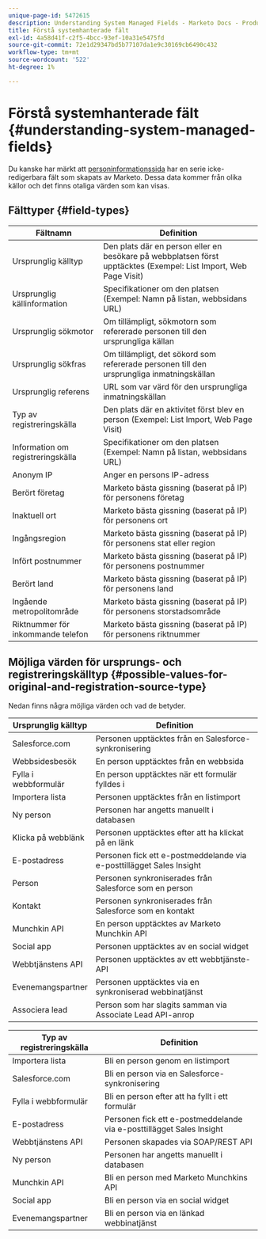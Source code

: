 ```yaml
---
unique-page-id: 5472615
description: Understanding System Managed Fields - Marketo Docs - Product Documentation
title: Förstå systemhanterade fält
exl-id: 4a58d41f-c2f5-4bcc-93ef-10a31e5475fd
source-git-commit: 72e1d29347bd5b77107da1e9c30169cb6490c432
workflow-type: tm+mt
source-wordcount: '522'
ht-degree: 1%

---
```


# Förstå systemhanterade fält {#understanding-system-managed-fields}

Du kanske har märkt att [personinformationssida](/help/marketo/product-docs/core-marketo-concepts/smart-lists-and-static-lists/managing-people-in-smart-lists/using-the-person-detail-page.md) har en serie icke-redigerbara fält som skapats av Marketo. Dessa data kommer från olika källor och det finns otaliga värden som kan visas.

## Fälttyper {#field-types}

| **Fältnamn** | **Definition** |
|---|---|
| Ursprunglig källtyp | Den plats där en person eller en besökare på webbplatsen först upptäcktes (Exempel: List Import, Web Page Visit) |
| Ursprunglig källinformation | Specifikationer om den platsen (Exempel: Namn på listan, webbsidans URL) |
| Ursprunglig sökmotor | Om tillämpligt, sökmotorn som refererade personen till den ursprungliga källan |
| Ursprunglig sökfras | Om tillämpligt, det sökord som refererade personen till den ursprungliga inmatningskällan |
| Ursprunglig referens | URL som var värd för den ursprungliga inmatningskällan |
| Typ av registreringskälla | Den plats där en aktivitet först blev en person (Exempel: List Import, Web Page Visit) |
| Information om registreringskälla | Specifikationer om den platsen (Exempel: Namn på listan, webbsidans URL) |
| Anonym IP | Anger en persons IP-adress |
| Berört företag | Marketo bästa gissning (baserat på IP) för personens företag |
| Inaktuell ort | Marketo bästa gissning (baserat på IP) för personens ort |
| Ingångsregion | Marketo bästa gissning (baserat på IP) för personens stat eller region |
| Infört postnummer | Marketo bästa gissning (baserat på IP) för personens postnummer |
| Berört land | Marketo bästa gissning (baserat på IP) för personens land |
| Ingående metropolitområde | Marketo bästa gissning (baserat på IP) för personens storstadsområde |
| Riktnummer för inkommande telefon | Marketo bästa gissning (baserat på IP) för personens riktnummer |

## Möjliga värden för ursprungs- och registreringskälltyp {#possible-values-for-original-and-registration-source-type}

Nedan finns några möjliga värden och vad de betyder.

| **Ursprunglig källtyp** | **Definition** |
|---|---|
| Salesforce.com | Personen upptäcktes från en Salesforce-synkronisering |
| Webbsidesbesök | En person upptäcktes från en webbsida |
| Fylla i webbformulär | En person upptäcktes när ett formulär fylldes i |
| Importera lista | Personen upptäcktes från en listimport |
| Ny person | Personen har angetts manuellt i databasen |
| Klicka på webblänk | Personen upptäcktes efter att ha klickat på en länk |
| E-postadress | Personen fick ett e-postmeddelande via e-posttillägget Sales Insight |
| Person | Personen synkroniserades från Salesforce som en person |
| Kontakt | Personen synkroniserades från Salesforce som en kontakt |
| Munchkin API | En person upptäcktes av Marketo Munchkin API |
| Social app | Personen upptäcktes av en social widget |
| Webbtjänstens API | Personen upptäcktes av ett webbtjänste-API |
| Evenemangspartner | Personen upptäcktes via en synkroniserad webbinatjänst |
| Associera lead | Person som har slagits samman via Associate Lead API-anrop |

| **Typ av registreringskälla** | **Definition** |
|---|---|
| Importera lista | Bli en person genom en listimport |
| Salesforce.com | Bli en person via en Salesforce-synkronisering |
| Fylla i webbformulär | Bli en person efter att ha fyllt i ett formulär |
| E-postadress | Personen fick ett e-postmeddelande via e-posttillägget Sales Insight |
| Webbtjänstens API | Personen skapades via SOAP/REST API |
| Ny person | Personen har angetts manuellt i databasen |
| Munchkin API | Bli en person med Marketo Munchkins API |
| Social app | Bli en person via en social widget |
| Evenemangspartner | Bli en person via en länkad webbinatjänst |
